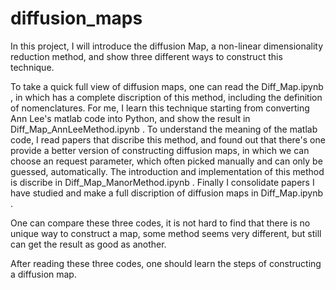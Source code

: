 # diffusion_maps

In this project, I will introduce the diffusion Map, a non-linear dimensionality reduction method, and show three different ways to construct this technique.

To take a quick full view of diffusion maps, one can read the Diff_Map.ipynb , in which has a complete discription of this method, including the definition of nomenclatures.
For me, I learn this technique starting from converting Ann Lee's matlab code into Python, and show the result in Diff_Map_AnnLeeMethod.ipynb . To understand the meaning of the matlab code, I read papers that discribe this method, and found out that there's one provide a better version of constructing diffusion maps, in which we can choose an request parameter, which often picked manually and can only be guessed, automatically. The introduction and implementation of this method is discribe in Diff_Map_ManorMethod.ipynb . Finally I consolidate papers I have studied and make a full discription of diffusion maps in Diff_Map.ipynb .

One can compare these three codes, it is not hard to find that there is no unique way to construct a map, some method seems very different, but still can get the result as good as another.

After reading these three codes, one should learn the steps of constructing a diffusion map.
